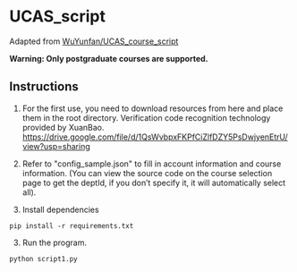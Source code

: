 # UCAS_script
Adapted from [WuYunfan/UCAS_course_script](https://github.com/WuYunfan/UCAS_course_script)


**Warning: Only postgraduate courses are supported.**


## Instructions
1. For the first use, you need to download resources from here and place them in the root directory.
Verification code recognition technology provided by XuanBao.
https://drive.google.com/file/d/1QsWvbpxFKPfCiZlfDZY5PsDwjyenEtrU/view?usp=sharing

2. Refer to "config_sample.json" to fill in account information and course information. (You can view the source code on the course selection page to get the deptId, if you don’t specify it, it will automatically select all).

3. Install dependencies
```
pip install -r requirements.txt
```

3. Run the program.
```
python script1.py
```
